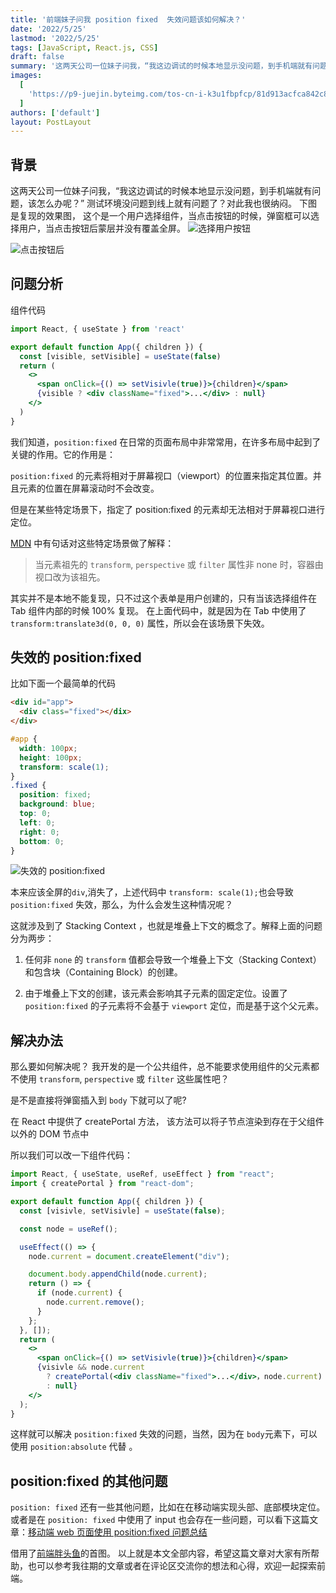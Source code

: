 ```yaml
---
title: '前端妹子问我 position fixed  失效问题该如何解决？'
date: '2022/5/25'
lastmod: '2022/5/25'
tags: [JavaScript, React.js, CSS]
draft: false
summary: '这两天公司一位妹子问我，“我这边调试的时候本地显示没问题，到手机端就有问题，该怎么办呢？” 测试环境没问题到线上就有问题了？对此我也很纳闷。'
images:
  [
    'https://p9-juejin.byteimg.com/tos-cn-i-k3u1fbpfcp/81d913acfca842c8af67299bba4d7a7a~tplv-k3u1fbpfcp-zoom-crop-mark:3024:3024:3024:1702.awebp?',
  ]
authors: ['default']
layout: PostLayout
---
```


## 背景

这两天公司一位妹子问我，“我这边调试的时候本地显示没问题，到手机端就有问题，该怎么办呢？”
测试环境没问题到线上就有问题了？对此我也很纳闷。
下图是复现的效果图， 这个是一个用户选择组件，当点击按钮的时候，弹窗框可以选择用户，当点击按钮后蒙层并没有覆盖全屏。
![选择用户按钮](https://p3-juejin.byteimg.com/tos-cn-i-k3u1fbpfcp/29b93ae4656f431f9ff016fab4d31ff1~tplv-k3u1fbpfcp-zoom-1.image)

![点击按钮后](https://p3-juejin.byteimg.com/tos-cn-i-k3u1fbpfcp/fa1a058e04f94676a7b491fc3f8635ce~tplv-k3u1fbpfcp-zoom-1.image)

## 问题分析

组件代码

```jsx
import React, { useState } from 'react'

export default function App({ children }) {
  const [visible, setVisible] = useState(false)
  return (
    <>
      <span onClick={() => setVisivle(true)}>{children}</span>
      {visible ? <div className="fixed">...</div> : null}
    </>
  )
}
```

我们知道，`position:fixed` 在日常的页面布局中非常常用，在许多布局中起到了关键的作用。它的作用是：

`position:fixed` 的元素将相对于屏幕视口（viewport）的位置来指定其位置。并且元素的位置在屏幕滚动时不会改变。

但是在某些特定场景下，指定了 position:fixed 的元素却无法相对于屏幕视口进行定位。

[MDN](https://developer.mozilla.org/zh-CN/docs/Web/CSS/position 'mdn position') 中有句话对这些特定场景做了解释：

> 当元素祖先的 `transform`, `perspective` 或 `filter` 属性非 none 时，容器由视口改为该祖先。

其实并不是本地不能复现，只不过这个表单是用户创建的，只有当该选择组件在 Tab 组件内部的时候 100% 复现。
在上面代码中，就是因为在 Tab 中使用了 `transform:translate3d(0, 0, 0)` 属性，所以会在该场景下失效。

## 失效的 position:fixed

比如下面一个最简单的代码

```html
<div id="app">
  <div class="fixed"></dix>
</div>
```

```css
#app {
  width: 100px;
  height: 100px;
  transform: scale(1);
}
.fixed {
  position: fixed;
  background: blue;
  top: 0;
  left: 0;
  right: 0;
  bottom: 0;
}
```

![失效的 position:fixed](https://p3-juejin.byteimg.com/tos-cn-i-k3u1fbpfcp/93f7eee6d4ad42e38b05f18e03e9b83b~tplv-k3u1fbpfcp-zoom-1.image)

本来应该全屏的`div`,消失了，上述代码中 `transform: scale(1);`也会导致 `position:fixed` 失效，那么，为什么会发生这种情况呢？

这就涉及到了 Stacking Context ，也就是堆叠上下文的概念了。解释上面的问题分为两步：

1. 任何非 `none` 的 `transform` 值都会导致一个堆叠上下文（Stacking Context）和包含块（Containing Block）的创建。

2. 由于堆叠上下文的创建，该元素会影响其子元素的固定定位。设置了 `position:fixed` 的子元素将不会基于 `viewport` 定位，而是基于这个父元素。

## 解决办法

那么要如何解决呢？ 我开发的是一个公共组件，总不能要求使用组件的父元素都不使用 `transform`, `perspective` 或 `filter` 这些属性吧？

是不是直接将弹窗插入到 `body` 下就可以了呢?

在 React 中提供了 createPortal 方法， 该方法可以将子节点渲染到存在于父组件以外的 DOM 节点中

所以我们可以改一下组件代码：

```jsx
import React, { useState, useRef, useEffect } from "react";
import { createPortal } from "react-dom";

export default function App({ children }) {
  const [visivle, setVisivle] = useState(false);

  const node = useRef();

  useEffect(() => {
    node.current = document.createElement("div");

    document.body.appendChild(node.current);
    return () => {
      if (node.current) {
        node.current.remove();
      }
    };
  }, []);
  return (
    <>
      <span onClick={() => setVisivle(true)}>{children}</span>
      {visivle && node.current
        ? createPortal(<div className="fixed">...</div>，node.current)
        : null}
    </>
  );
}
```

这样就可以解决 `position:fixed` 失效的问题，当然，因为在 `body`元素下，可以使用 `position:absolute` 代替 。

## position:fixed 的其他问题

`position: fixed` 还有一些其他问题，比如在在移动端实现头部、底部模块定位。或者是在 `position: fixed` 中使用了 input 也会存在一些问题，可以看下这篇文章：[移动端 web 页面使用 position:fixed 问题总结](https://github.com/maxzhang/maxzhang.github.com/issues/2 '移动端web页面使用position:fixed问题总结')

借用了[前端胖头鱼](https://juejin.cn/user/3438928099549352)的首图。
以上就是本文全部内容，希望这篇文章对大家有所帮助，也可以参考我往期的文章或者在评论区交流你的想法和心得，欢迎一起探索前端。

